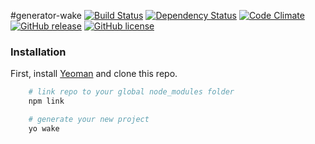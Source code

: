 #generator-wake 
[![Build Status](https://travis-ci.org/colorlight4/generator-wake.svg?branch=master)](https://travis-ci.org/colorlight4/generator-wake) [![Dependency Status](https://david-dm.org/colorlight4/generator-wake/status.svg)](https://david-dm.org/colorlight4/generator-wake#info=Dependencies) [![Code Climate](https://codeclimate.com/github/colorlight4/generator-wake/badges/gpa.svg)](https://codeclimate.com/github/colorlight4/generator-wake) [![GitHub release](https://img.shields.io/github/release/colorlight4/generator-wake.svg)](https://github.com/colorlight4/generator-wake/releases) [![GitHub license](https://img.shields.io/badge/license-MIT-blue.svg)](https://raw.githubusercontent.com/colorlight4/generator-wake/master/LICENSE)

### Installation

First, install [Yeoman](http://yeoman.io) and clone this repo.

```sh
	# link repo to your global node_modules folder
	npm link

	# generate your new project
	yo wake
```
